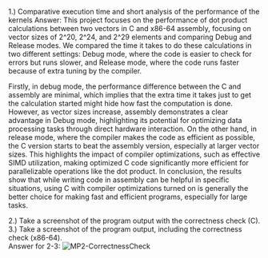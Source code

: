 1.) Comparative execution time and short analysis of the performance of the kernels
Answer: 
This project focuses on the performance of dot product calculations between two vectors in C and x86-64 assembly, focusing on vector sizes of 2^20, 2^24, and 2^29 elements and comparing Debug and Release modes. We compared the time it takes to do these calculations in two different settings: Debug mode, where the code is easier to check for errors but runs slower, and Release mode, where the code runs faster because of extra tuning by the compiler.

Firstly, in debug mode, the performance difference between the C and assembly are minimal, which implies that the extra time it takes just to get the calculation started might hide how fast the computation is done. However, as vector sizes increase, assembly demonstrates a clear advantage in Debug mode, highlighting its potential for optimizing data processing tasks through direct hardware interaction. On the other hand, in release mode, where the compiler makes the code as efficient as possible, the C version starts to beat the assembly version, especially at larger vector sizes. This highlights the impact of compiler optimizations, such as effective SIMD utilization, making optimized C code significantly more efficient for parallelizable operations like the dot product. In conclusion, the results show that while writing code in assembly can be helpful in specific situations, using C with compiler optimizations turned on is generally the better choice for making fast and efficient programs, especially for large tasks.

2.) Take a screenshot of the program output with the correctness check (C).
3.) Take a screenshot of the program output, including the correctness check (x86-64).  
Answer for 2-3: 
![MP2-CorrectnessCheck](https://github.com/kenwin728/LBYARCH-MP/assets/114456221/49a62657-b3c0-4ba6-b13e-7411e3e3e49b)
